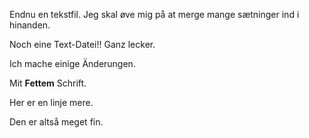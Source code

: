 Endnu en tekstfil. Jeg skal øve mig på at merge mange sætninger ind i hinanden.


Noch eine Text-Datei!! Ganz lecker.

Ich mache einige Änderungen.

Mit **Fettem** Schrift.

Her er en linje mere. 

Den er altså meget fin.
